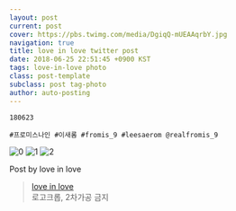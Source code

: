 ```yaml
---
layout: post
current: post
cover: https://pbs.twimg.com/media/DgiqQ-mUEAAqrbY.jpg
navigation: true
title: love in love twitter post
date: 2018-06-25 22:51:45 +0900 KST
tags: love-in-love photo
class: post-template
subclass: post tag-photo
author: auto-posting
---
```


```  
180623  
  
#프로미스나인 #이새롬 #fromis_9 #leesaerom @realfromis_9  

```

![0](https://pbs.twimg.com/media/DgiqOyZVMAQukJ9.jpg)
![1](https://pbs.twimg.com/media/DgiqP4iVQAMXNMa.jpg)
![2](https://pbs.twimg.com/media/DgiqQ-mUEAAqrbY.jpg)


Post by love in love

> [love in love](https://twitter.com/leesaerom0107)  
  로고크롭, 2차가공 금지
